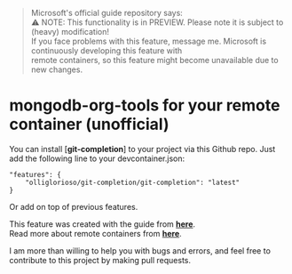 > Microsoft's official guide repository says: \
> ⚠️ NOTE: This functionality is in PREVIEW. Please note it is subject to (heavy) modification! \
> If you face problems with this feature, message me. Microsoft is continuously developing this feature with \
> remote containers, so this feature might become unavailable due to new changes.

# mongodb-org-tools for your remote container (unofficial)
You can install [**git-completion**] to your project via this Github repo. Just add the following line to your devcontainer.json: 
```
"features": {
    "olliglorioso/git-completion/git-completion": "latest"
} 
``` 
Or add on top of previous features.

This feature was created with the guide from [**here**](https://github.com/microsoft/dev-container-features-template). \
Read more about remote containers from [**here**](https://code.visualstudio.com/docs/remote/containers).

I am more than willing to help you with bugs and errors, and feel free to contribute to this project by making pull requests.
